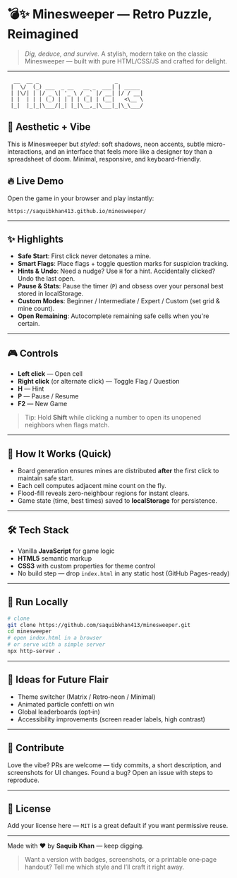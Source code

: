 # 💣✨ **Minesweeper** — Retro Puzzle, Reimagined

> *Dig, deduce, and survive.* A stylish, modern take on the classic Minesweeper — built with pure HTML/CSS/JS and crafted for delight.

---

```
  __  __ _                        _
 |  \/  (_) ___  _ __   __ _  ___| | _____
 | |\/| | |/ _ \| '_ \ / _` |/ __| |/ / __|
 | |  | | | (_) | | | | (_| | (__|   <\__ \
 |_|  |_|_|\___/|_| |_|\__,_|\___|_|\_\___/

```

## 🎨 Aesthetic + Vibe

This is Minesweeper but *styled*: soft shadows, neon accents, subtle micro-interactions, and an interface that feels more like a designer toy than a spreadsheet of doom. Minimal, responsive, and keyboard-friendly.

## 🔥 Live Demo

Open the game in your browser and play instantly:

`https://saquibkhan413.github.io/minesweeper/`

---

## ✨ Highlights

* **Safe Start**: First click never detonates a mine.
* **Smart Flags**: Place flags + toggle question marks for suspicion tracking.
* **Hints & Undo**: Need a nudge? Use `H` for a hint. Accidentally clicked? Undo the last open.
* **Pause & Stats**: Pause the timer (`P`) and obsess over your personal best stored in localStorage.
* **Custom Modes**: Beginner / Intermediate / Expert / Custom (set grid & mine count).
* **Open Remaining**: Autocomplete remaining safe cells when you're certain.

---

## 🎮 Controls

* **Left click** — Open cell
* **Right click** (or alternate click) — Toggle Flag / Question
* **H** — Hint
* **P** — Pause / Resume
* **F2** — New Game

> Tip: Hold **Shift** while clicking a number to open its unopened neighbors when flags match.

---

## 🧩 How It Works (Quick)

* Board generation ensures mines are distributed **after** the first click to maintain safe start.
* Each cell computes adjacent mine count on the fly.
* Flood-fill reveals zero-neighbour regions for instant clears.
* Game state (time, best times) saved to **localStorage** for persistence.

---

## 🛠️ Tech Stack

* Vanilla **JavaScript** for game logic
* **HTML5** semantic markup
* **CSS3** with custom properties for theme control
* No build step — drop `index.html` in any static host (GitHub Pages-ready)

---

## 🚀 Run Locally

```bash
# clone
git clone https://github.com/saquibkhan413/minesweeper.git
cd minesweeper
# open index.html in a browser
# or serve with a simple server
npx http-server .
```

---

## 🎯 Ideas for Future Flair

* Theme switcher (Matrix / Retro‑neon / Minimal)
* Animated particle confetti on win
* Global leaderboards (opt‑in)
* Accessibility improvements (screen reader labels, high contrast)

---

## 🤝 Contribute

Love the vibe? PRs are welcome — tidy commits, a short description, and screenshots for UI changes. Found a bug? Open an issue with steps to reproduce.

---

## 📜 License

Add your license here — `MIT` is a great default if you want permissive reuse.

---

Made with ❤️ by **Saquib Khan** — keep digging.

> Want a version with badges, screenshots, or a printable one‑page handout? Tell me which style and I’ll craft it right away.
